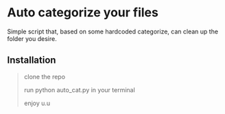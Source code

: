 # Auto categorize your files
Simple script that, based on some hardcoded categorize, can clean up the folder you desire.

## Installation 
> clone the repo
> 
> run python auto_cat.py in your terminal
> 
> enjoy u.u
